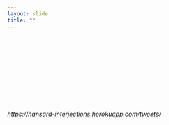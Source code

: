 ```yaml
---
layout: slide
title: ""
---
```


<section>
<iframe class="stretch" frameborder="0" scrolling="yes" data-src="https://hansard-interjections.herokuapp.com/tweets/"></iframe>

<h6><a class="external" href="https://historichansard.net/">https://hansard-interjections.herokuapp.com/tweets/</a></h6>
</section>


